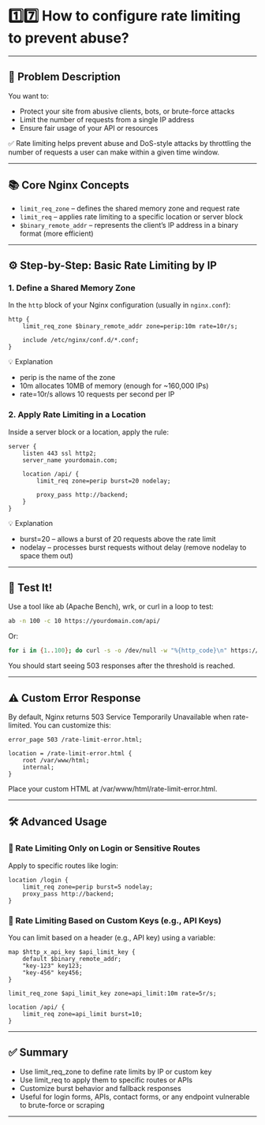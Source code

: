# 1️⃣7️⃣ How to configure rate limiting to prevent abuse?

---

## 🧩 Problem Description

You want to:

- Protect your site from abusive clients, bots, or brute-force attacks
- Limit the number of requests from a single IP address
- Ensure fair usage of your API or resources

✅ Rate limiting helps prevent abuse and DoS-style attacks by throttling the number of requests a user can make within a given time window.

---

## 📚 Core Nginx Concepts

- `limit_req_zone` – defines the shared memory zone and request rate
- `limit_req` – applies rate limiting to a specific location or server block
- `$binary_remote_addr` – represents the client’s IP address in a binary format (more efficient)

---

## ⚙️ Step-by-Step: Basic Rate Limiting by IP

### 1. **Define a Shared Memory Zone**

In the `http` block of your Nginx configuration (usually in `nginx.conf`):

```nginx
http {
    limit_req_zone $binary_remote_addr zone=perip:10m rate=10r/s;

    include /etc/nginx/conf.d/*.conf;
}
```

💡 Explanation

- perip is the name of the zone
- 10m allocates 10MB of memory (enough for ~160,000 IPs)
- rate=10r/s allows 10 requests per second per IP

### 2. Apply Rate Limiting in a Location

Inside a server block or a location, apply the rule:

```nginx
server {
    listen 443 ssl http2;
    server_name yourdomain.com;

    location /api/ {
        limit_req zone=perip burst=20 nodelay;

        proxy_pass http://backend;
    }
}
```

💡 Explanation

- burst=20 – allows a burst of 20 requests above the rate limit
- nodelay – processes burst requests without delay (remove nodelay to space them out)

---

## 🧪 Test It!

Use a tool like ab (Apache Bench), wrk, or curl in a loop to test:

```bash
ab -n 100 -c 10 https://yourdomain.com/api/
```

Or:

```bash
for i in {1..100}; do curl -s -o /dev/null -w "%{http_code}\n" https://yourdomain.com/api/; done
```

You should start seeing 503 responses after the threshold is reached.

---

## ⚠️ Custom Error Response

By default, Nginx returns 503 Service Temporarily Unavailable when rate-limited. You can customize this:

```nginx
error_page 503 /rate-limit-error.html;

location = /rate-limit-error.html {
    root /var/www/html;
    internal;
}
```

Place your custom HTML at /var/www/html/rate-limit-error.html.

---

## 🛠 Advanced Usage

### 🔐 Rate Limiting Only on Login or Sensitive Routes

Apply to specific routes like login:

```nginx
location /login {
    limit_req zone=perip burst=5 nodelay;
    proxy_pass http://backend;
}
```

### 📱 Rate Limiting Based on Custom Keys (e.g., API Keys)

You can limit based on a header (e.g., API key) using a variable:

```nginx
map $http_x_api_key $api_limit_key {
    default $binary_remote_addr;
    "key-123" key123;
    "key-456" key456;
}

limit_req_zone $api_limit_key zone=api_limit:10m rate=5r/s;

location /api/ {
    limit_req zone=api_limit burst=10;
}
```

---

## ✅ Summary

- Use limit_req_zone to define rate limits by IP or custom key
- Use limit_req to apply them to specific routes or APIs
- Customize burst behavior and fallback responses
- Useful for login forms, APIs, contact forms, or any endpoint vulnerable to brute-force or scraping

---
